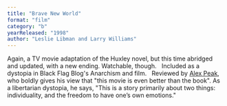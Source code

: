 ```yaml
---
title: "Brave New World"
format: "film"
category: "b"
yearReleased: "1998"
author: "Leslie Libman and Larry Williams"
---
```

Again, a TV movie adaptation of the Huxley novel, but this  time abridged and updated, with a new ending. Watchable, though.
 
Included as a dystopia in Black Flag Blog's   Anarchism and film.
 
Reviewed by <a href="http://alexpeak.com/art/films/bnw1980/">Alex Peak</a>, who boldly gives  his view that "this movie is even better than the book". As a libertarian  dystopia, he says, "This is a story primarily about two things: individuality,  and the freedom to have one’s own emotions."
 
 